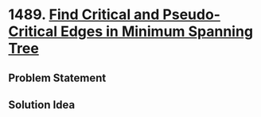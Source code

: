 # 1489. [Find Critical and Pseudo-Critical Edges in Minimum Spanning Tree](https://leetcode.com/problems/find-critical-and-pseudo-critical-edges-in-minimum-spanning-tree)

## Problem Statement

## Solution Idea

